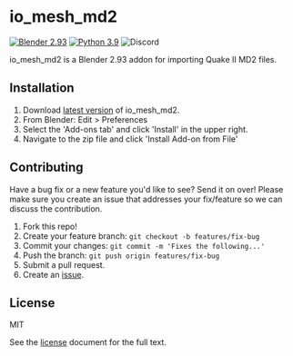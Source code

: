 # io_mesh_md2

[![Blender 2.93](https://img.shields.io/badge/blender-2.93-%23f4792b.svg?logo=blender&logoColor=whitesmoke)]() [![Python 3.9](https://img.shields.io/badge/python-3.9-blue.svg?logo=python&logoColor=whitesmoke)]() ![Discord](https://img.shields.io/discord/349215487516737536?logo=Discord&logoColor=whitesmoke&label=Pixel%20Steak%20Community&color=5865F2)

io_mesh_md2 is a Blender 2.93 addon for importing Quake II MD2 files.

## Installation
1. Download [latest version](https://github.com/joshuaskelly/io_mesh_md2/releases/latest) of io_mesh_md2.
2. From Blender: Edit > Preferences
3. Select the 'Add-ons tab' and click 'Install' in the upper right.
4. Navigate to the zip file and click 'Install Add-on from File'

## Contributing
Have a bug fix or a new feature you'd like to see? Send it on over! Please make sure you create an issue that addresses your fix/feature so we can discuss the contribution.

1. Fork this repo!
2. Create your feature branch: `git checkout -b features/fix-bug`
3. Commit your changes: `git commit -m 'Fixes the following...'`
4. Push the branch: `git push origin features/fix-bug`
5. Submit a pull request.
6. Create an [issue](https://github.com/joshuaskelly/io_mesh_md2/issues/new).

## License
MIT

See the [license](./LICENSE) document for the full text.
